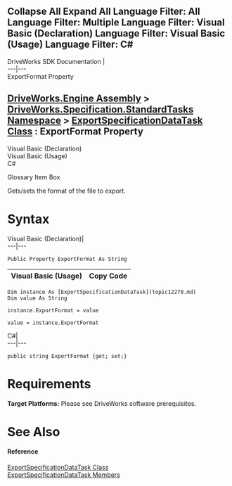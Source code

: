 Collapse All Expand All Language Filter: All  Language Filter: Multiple  Language Filter: Visual Basic (Declaration) Language Filter: Visual Basic (Usage) Language Filter: C#  
---  
DriveWorks SDK Documentation  |   
---|---  
ExportFormat Property   
  
[DriveWorks.Engine Assembly](topic2156.md) > [DriveWorks.Specification.StandardTasks Namespace](topic11896.md) > [ExportSpecificationDataTask Class](topic12270.md) : ExportFormat Property  
---  
  
Visual Basic (Declaration)    
Visual Basic (Usage)    
C# 

Glossary Item Box

Gets/sets the format of the file to export. 

# Syntax

Visual Basic (Declaration)|   
---|---  
      
    
    Public Property ExportFormat As String  
  
Visual Basic (Usage)| Copy Code  
---|---  
      
    
    Dim instance As [ExportSpecificationDataTask](topic12270.md)
    Dim value As String
     
    instance.ExportFormat = value
     
    value = instance.ExportFormat  
  
C#|   
---|---  
      
    
    public string ExportFormat {get; set;}  
  
# Requirements

**Target Platforms:** Please see DriveWorks software prerequisites.

# See Also

#### Reference

[ExportSpecificationDataTask Class](topic12270.md)   
[ExportSpecificationDataTask Members](topic12271.md)


